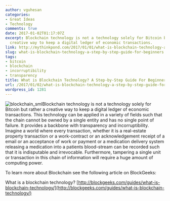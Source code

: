```yaml
---
author: vguhesan
categories:
- Great Ideas
- Technology
comments: true
date: 2017-01-02T01:17:07Z
excerpt: Blockchain technology is not a technology solely for Bitcoin but rather a
  creative way to keep a digital ledger of economic transactions.
link: http://mythinkpond.com/2017/01/01/what-is-blockchain-technology-a-step-by-step-guide-for-beginners/
slug: what-is-blockchain-technology-a-step-by-step-guide-for-beginners
tags:
- bitcoin
- blockchain
- incorruptibility
- transparency
title: What is Blockchain Technology? A Step-by-Step Guide For Beginners
url: /2017/01/02/what-is-blockchain-technology-a-step-by-step-guide-for-beginners/
wordpress_id: 1281
---
```


![blockchain_sml](/img/2017/01/blockchain_sml.png)Blockchain technology is not a technology solely for Bitcoin but rather a creative way to keep a digital ledger of economic transactions. This technology can be applied in a variety of fields such that the chain cannot be owned by a single entity and has no single point of failure. It provides a backbone with transparency and incorruptibility. Imagine a world where every transaction, whether it is a real-estate property transaction or a work-contract or an acknowledgement receipt of a email or an acceptance of work or payment or a medication delivery system releasing a medication into a patients blood-stream can be recorded such that it is indisputable and irrevocable. Furthermore, tampering a single unit or transaction in this chain of information will require a huge amount of computing power.




To learn more about Blockchain see the following article on BlockGeeks:


What is a blockchain technology?
[http://blockgeeks.com/guides/what-is-blockchain-technology/](http://blockgeeks.com/guides/what-is-blockchain-technology/)


